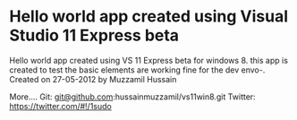 Hello world app created using Visual Studio 11 Express beta
========

Hello world app created using VS 11 Express beta for windows 8. this app is created to test the basic
elements are working fine for the dev envo-. Created on 27-05-2012 by Muzzamil Hussain 

More....
Git: git@github.com:hussainmuzzamil/vs11win8.git
Twitter: https://twitter.com/#!/1sudo
